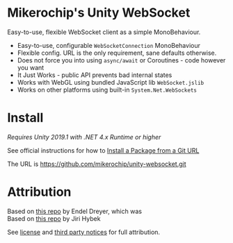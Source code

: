 # Mikerochip's Unity WebSocket

Easy-to-use, flexible WebSocket client as a simple MonoBehaviour.

* Easy-to-use, configurable `WebSocketConnection` MonoBehaviour
* Flexible config. URL is the only requirement, sane defaults otherwise.
* Does not force you into using `async/await` or Coroutines - code however you want
* It Just Works - public API prevents bad internal states
* Works with WebGL using bundled JavaScript lib `WebSocket.jslib`
* Works on other platforms using built-in `System.Net.WebSockets`

# Install

*Requires Unity 2019.1 with .NET 4.x Runtime or higher*

See official instructions for how to [Install a Package from a Git URL](https://docs.unity3d.com/Manual/upm-ui-giturl.html)

The URL is https://github.com/mikerochip/unity-websocket.git

# Attribution

Based on [this repo](https://github.com/endel/NativeWebSocket) by Endel Dreyer, which was\
Based on [this repo](https://github.com/jirihybek/unity-websocket-webgl) by Jiri Hybek

See [license](./LICENSE.md) and [third party notices](./THIRD%20PARTY%20NOTICES.md) for full attribution.
